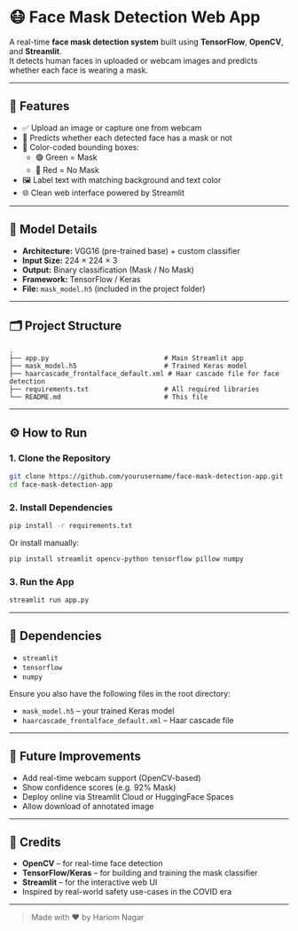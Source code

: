 # 😷 Face Mask Detection Web App

A real-time **face mask detection system** built using **TensorFlow**, **OpenCV**, and **Streamlit**.  
It detects human faces in uploaded or webcam images and predicts whether each face is wearing a mask.

---

## 📸 Features

- ✅ Upload an image or capture one from webcam
- 🧠 Predicts whether each detected face has a mask or not
- 🎯 Color-coded bounding boxes:
  - 🟢 Green = Mask
  - 🔴 Red = No Mask
- 🖼️ Label text with matching background and text color
- 🌐 Clean web interface powered by Streamlit

---

## 🧠 Model Details

- **Architecture:** VGG16 (pre-trained base) + custom classifier
- **Input Size:** 224 × 224 × 3
- **Output:** Binary classification (Mask / No Mask)
- **Framework:** TensorFlow / Keras
- **File:** `mask_model.h5` (included in the project folder)

---

## 🗂 Project Structure

```text
.
├── app.py                             # Main Streamlit app
├── mask_model.h5                      # Trained Keras model
├── haarcascade_frontalface_default.xml # Haar cascade file for face detection
├── requirements.txt                   # All required libraries
└── README.md                          # This file
```

---

## ⚙️ How to Run

### 1. Clone the Repository

```bash
git clone https://github.com/yourusername/face-mask-detection-app.git
cd face-mask-detection-app
```

### 2. Install Dependencies

```bash
pip install -r requirements.txt
```

Or install manually:

```bash
pip install streamlit opencv-python tensorflow pillow numpy
```

### 3. Run the App

```bash
streamlit run app.py
```

---

## 🧩 Dependencies

- `streamlit`
- `tensorflow`
- `numpy`

Ensure you also have the following files in the root directory:

- `mask_model.h5` – your trained Keras model
- `haarcascade_frontalface_default.xml` – Haar cascade file  

---

## 🚀 Future Improvements

- Add real-time webcam support (OpenCV-based)
- Show confidence scores (e.g. 92% Mask)
- Deploy online via Streamlit Cloud or HuggingFace Spaces
- Allow download of annotated image

---

## 🙌 Credits

- **OpenCV** – for real-time face detection  
- **TensorFlow/Keras** – for building and training the mask classifier  
- **Streamlit** – for the interactive web UI  
- Inspired by real-world safety use-cases in the COVID era

---

> Made with ❤️ by Hariom Nagar
